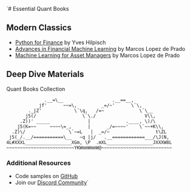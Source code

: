`# Essential Quant Books

## Modern Classics

- [Python for Finance](https://www.oreilly.com/library/view/python-for-finance/9781492024323/) by Yves Hilpisch
- [Advances in Financial Machine Learning](https://www.wiley.com/en-us/Advances+in+Financial+Machine+Learning-p-9781119482086) by Marcos Lopez de Prado
- [Machine Learning for Asset Managers](https://www.cambridge.org/core/books/machine-learning-for-asset-managers/6D9211305EA2E425D33A9F38D0AE3545) by Marcos Lopez de Prado

## Deep Dive Materials

Quant Books Collection
```
              .__=\__                  .__==__,
            jf'      ~~=\,         _=/~'      \`\,
        ._jZ'            \`\q,   /=~             \`\__
       j5(/                 \`\./                  V\\,   
     .Z))' _____              |             .____, \)/\
    j5(K=~~     ~~~~\=_,      |      _/=~~~~'    \`~~+K\\,
  .Z)\/                \`~=L   |  _=/~                 t\ZL
 j5(_/.__/===========\__   ~q |j/   .__============___/\J(N,
4L#XXXL_________________XGm, \P  .mXL_________________JXXXW8L
~~~~~~~~~~~~~~~~~~~~~~~~~YKWmmWmmW@~~~~~~~~~~~~~~~~~~~~~~~~~~
```

### Additional Resources

- Code samples on [GitHub](https://github.com/topics/quantitative-finance)
- Join our [Discord Community](https://discord.gg/quantfinance)`
